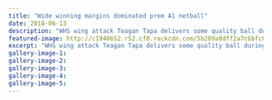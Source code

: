 ```yaml
---
title: "Wide winning margins dominated prem A1 netball"
date: 2018-06-13
description: "WHS wing attack Teagan Tapa delivers some quality ball during her side's 68-37 win over Cullinane..."
featured-image: http://c1940652.r52.cf0.rackcdn.com/5b209a8dff2a7c6bfc002366/Teagan-tapa-monday-netball-13-june-chron.jpg
excerpt: "WHS wing attack Teagan Tapa delivers some quality ball during her side's 68-37 win over Cullinane on Monday night."
gallery-image-1: 
gallery-image-2: 
gallery-image-3: 
gallery-image-4: 
gallery-image-5: 
---
```

